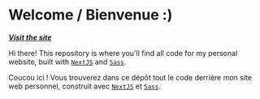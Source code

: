 # Welcome / Bienvenue :)

***[Visit the site](https://carolynwu.me)***

Hi there! This repository is where you'll find all code for my personal website, built with [`NextJS`](https://nextjs.org/) and [`Sass`](https://sass-lang.com/).

Coucou ici&nbsp;! Vous trouverez dans ce dépôt tout le code derrière mon site web personnel, construit avec [`NextJS`](https://nextjs.org/) et [`Sass`](https://sass-lang.com/).
